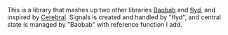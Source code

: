 This is a library that mashes up two other libraries [Baobab](https://github.com/Yomguithereal/baobab) and [flyd](https://github.com/paldepind/flyd), and inspired by [Cerebral](https://github.com/christianalfoni/cerebral).
Signals is created and handled by "flyd", and central state is managed by "Baobab" with reference function I add.
